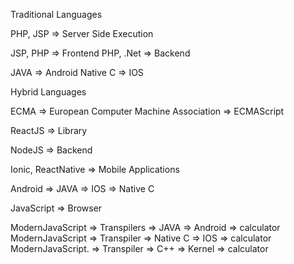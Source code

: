 Traditional Languages

PHP, JSP => Server Side Execution


JSP, PHP => Frontend
PHP, .Net => Backend

JAVA => Android
Native C => IOS


Hybrid Languages

ECMA => European Computer Machine Association => ECMAScript


ReactJS => Library 

NodeJS => Backend

Ionic, ReactNative => Mobile Applications

Android => JAVA => 
IOS => Native C

JavaScript => Browser 


ModernJavaScript => Transpilers => JAVA => Android => calculator 
ModernJavaScript => Transpiler => Native C => IOS => calculator
ModernJavaScript. => Transpiler => C++ => Kernel => calculator
